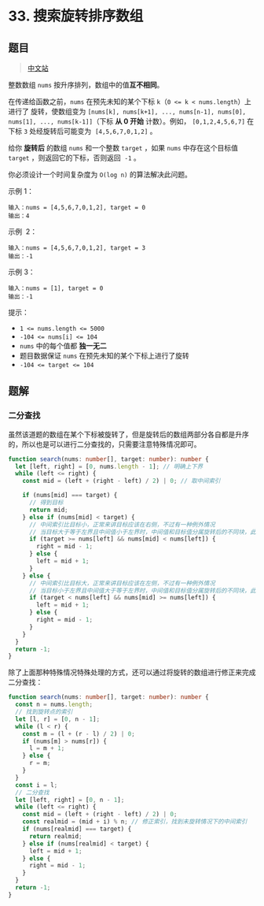# 33. 搜索旋转排序数组

## 题目

> [中文站](https://leetcode.cn/problems/search-in-rotated-sorted-array/)

整数数组 `nums` 按升序排列，数组中的值**互不相同**。

在传递给函数之前，`nums` 在预先未知的某个下标 `k`（`0 <= k < nums.length`）上进行了 旋转，使数组变为 `[nums[k], nums[k+1], ..., nums[n-1], nums[0], nums[1], ..., nums[k-1]]`（下标 **从 0 开始** 计数）。例如， `[0,1,2,4,5,6,7]` 在下标 `3` 处经旋转后可能变为  `[4,5,6,7,0,1,2]` 。

给你 **旋转后** 的数组 `nums` 和一个整数 `target` ，如果 `nums` 中存在这个目标值 `target` ，则返回它的下标，否则返回  `-1` 。

你必须设计一个时间复杂度为 `O(log n)` 的算法解决此问题。

示例 1：

```
输入：nums = [4,5,6,7,0,1,2], target = 0
输出：4
```

示例  2：

```
输入：nums = [4,5,6,7,0,1,2], target = 3
输出：-1
```

示例 3：

```
输入：nums = [1], target = 0
输出：-1
```

提示：

- `1 <= nums.length <= 5000`
- `-104 <= nums[i] <= 104`
- `nums` 中的每个值都 **独一无二**
- 题目数据保证 `nums` 在预先未知的某个下标上进行了旋转
- `-104 <= target <= 104`

## 题解

### 二分查找

虽然该道题的数组在某个下标被旋转了，但是旋转后的数组两部分各自都是升序的，所以也是可以进行二分查找的，只需要注意特殊情况即可。

```typescript
function search(nums: number[], target: number): number {
  let [left, right] = [0, nums.length - 1]; // 明确上下界
  while (left <= right) {
    const mid = (left + (right - left) / 2) | 0; // 取中间索引

    if (nums[mid] === target) {
      // 得到目标
      return mid;
    } else if (nums[mid] < target) {
      // 中间索引比目标小，正常来讲目标应该在右侧，不过有一种例外情况
      // 当目标大于等于左界且中间值小于左界时，中间值和目标值分属旋转后的不同块，此时目标在中间值左边
      if (target >= nums[left] && nums[mid] < nums[left]) {
        right = mid - 1;
      } else {
        left = mid + 1;
      }
    } else {
      // 中间索引比目标大，正常来讲目标应该在左侧，不过有一种例外情况
      // 当目标小于左界且中间值大于等于左界时，中间值和目标值分属旋转后的不同块，此时目标在中间值右边
      if (target < nums[left] && nums[mid] >= nums[left]) {
        left = mid + 1;
      } else {
        right = mid - 1;
      }
    }
  }
  return -1;
}
```

除了上面那种特殊情况特殊处理的方式，还可以通过将旋转的数组进行修正来完成二分查找：

```typescript
function search(nums: number[], target: number): number {
  const n = nums.length;
  // 找到旋转点的索引
  let [l, r] = [0, n - 1];
  while (l < r) {
    const m = (l + (r - l) / 2) | 0;
    if (nums[m] > nums[r]) {
      l = m + 1;
    } else {
      r = m;
    }
  }
  const i = l;
  // 二分查找
  let [left, right] = [0, n - 1];
  while (left <= right) {
    const mid = (left + (right - left) / 2) | 0;
    const realmid = (mid + i) % n; // 修正索引，找到未旋转情况下的中间索引
    if (nums[realmid] === target) {
      return realmid;
    } else if (nums[realmid] < target) {
      left = mid + 1;
    } else {
      right = mid - 1;
    }
  }
  return -1;
}
```